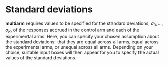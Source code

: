 Standard deviations
===================

**multiarm** requires values to be specified for the standard
deviations, *σ*<sub>0</sub>, …, *σ*<sub>*K*</sub>, of the responses
accrued in the control arm and each of the experimental arms. Here, you
can specify your chosen assumption about the standard deviations: that
they are equal across all arms, equal across the experimental arms, or
unequal across all arms. Depending on your choice, suitable input boxes
will then appear for you to specify the actual values of the standard
deviations.
